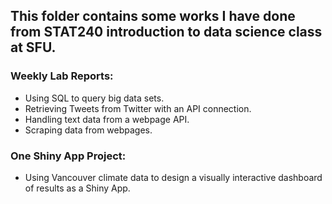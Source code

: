## This folder contains some works I have done from STAT240 introduction to data science class at SFU. 

### Weekly Lab Reports:
 - Using SQL to query big data sets. 
 - Retrieving Tweets from Twitter with an API connection. 
 - Handling text data from a webpage API. 
 - Scraping data from webpages.
 
### One Shiny App Project:
 - Using Vancouver climate data to design a visually interactive dashboard of results as a Shiny App. 

